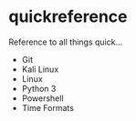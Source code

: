 # quickreference
Reference to all things quick...

- Git
- Kali Linux
- Linux
- Python 3
- Powershell
- Time Formats
